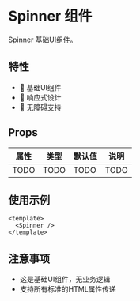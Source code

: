# Spinner 组件

Spinner 基础UI组件。

## 特性

- 🎨 基础UI组件
- 📏 响应式设计
- 🎯 无障碍支持

## Props

| 属性 | 类型 | 默认值 | 说明 |
| ---- | ---- | ------ | ---- |
| TODO | TODO | TODO   | TODO |

## 使用示例

```vue
<template>
  <Spinner />
</template>
```

## 注意事项

- 这是基础UI组件，无业务逻辑
- 支持所有标准的HTML属性传递
